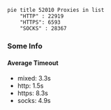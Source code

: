 
```mermaid
pie title 52010 Proxies in list
    "HTTP" : 22919
    "HTTPS": 6593
    "SOCKS" : 28367
```

### Some Info
#### Average Timeout

- mixed: 3.3s
- http: 1.5s
- https: 8.3s
- socks: 4.9s